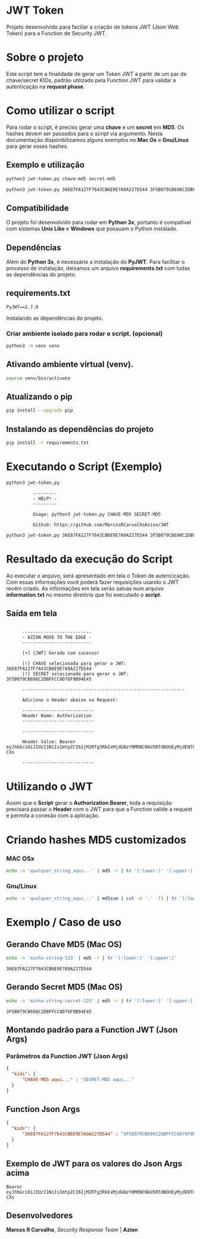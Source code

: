 
# JWT Token

Projeto desenvolvido para faciliar a criação de tokens JWT (Json Web Token) para a Function de Security JWT.

# Sobre o projeto

Este script tem a finalidade de gerar um Token JWT a partir de um par de chave/secret KIDs, padrão utilizado pela Function JWT para validar a autenticação na **request phase**.

# Como utilizar o script

Para rodar o script, é preciso gerar uma **chave** e um **secret** em **MD5**.
Os hashes devem ser passados para o script via argumento.
Nesta documentação disponibilizamos alguns exemplos no **Mac Os** e **Gnu/Linux** para gerar esses hashes.


## Exemplo e utilização

```bash
python3 jwt-token.py chave-md5 secret-md5
```

```bash
python3 jwt-token.py 36E87FA127F7643CB6E9E7A9A227D544 3F5B079CB698C2DBFFCC0D76F9B94E45
```

## Compatibilidade
O projeto foi desenvolvido para rodar em **Python 3x**, portanto é compatível com sistemas **Unix Like** e **Windows** que possuam o Python instalado.


## Dependências

Além do **Python 3x**, é necessário a instalação do **PyJWT**.
Para facilitar o processo de instalação, deixamos um arquivo **requirements.txt** com todas as dependências do projeto.

## requirements.txt

```
PyJWT==2.7.0
```

Instalando as dependências do projeto.

### Criar ambiente isolado para rodar o script. (opcional)

```bash
python3 -m venv venv
```

## Ativando ambiente virtual (venv).

```bash
source venv/bin/activate
```

## Atualizando o pip 

```bash
pip install --upgrade pip
```

## Instalando as dependências do projeto

```bash
pip install -r requirements.txt
```

# Executando o Script (Exemplo)

```bash
python3 jwt-token.py
```

```
          ---------
          - HELP! -
          ---------
          
          Usage: python3 jwt-token.py CHAVE-MD5 SECRET-MD5
          
          Github: https://github.com/MarcosRCarvalhoAzion/JWT
```

```bash
python3 jwt-token.py 36E87FA127F7643CB6E9E7A9A227D544 3F5B079CB698C2DBFFCC0D76F9B94E45
```

# Resultado da execução do Script

Ao executar o arquivo, será apresentado em tela o Token de autencicação.
Com essas informações você poderá fazer requisições usando o JWT recém criado.
As informações em tela serão salvas num arquivo **information.txt** no mesmo diretório que foi executado o **script**.

## Saída em tela
```

      --------------------------
      - AZION MOVE TO THE EDGE -
      -------------------------- 
      
      [+] [JWT] Gerado com sucesso!
      
      [!] CHAVE selecionada para gerar o JWT: 36E87FA127F7643CB6E9E7A9A227D544
      [!] SECRET selecionado para gerar o JWT: 3F5B079CB698C2DBFFCC0D76F9B94E45
      
      -------------------------------------------------------------
      
      Adicione o Header abaixo na Request:
      
      ---------------------------
      Header Name: Authorization
      ---------------------------
      
      ---------------------------
      
      Header Value: Bearer eyJhbGciOiJIUzI1NiIsImtpZCI6IjM2RTg3RkExMjdGNzY0M0NCNkU5RTdBOUEyMjdENTQ0IiwidHlwIjoiSldUIn0.eyJleHAiOjE2ODQzNjM5ODMsImlhdCI6MTY4NDM2MzM4MywibXlfZGF0YV8xIjoieCIsIm15X2RhdGFfMiI6InkifQ.rbNaP60mqOShKivil_qv4Cqx8By_jmYVruMcvEm-CXs
      
      ---------------------------    

```

# Utilizando o JWT 

Assim que o **Script** gerar o **Authorization Bearer**, toda a requisição precisará passar o **Header** com o JWT para que a Function valide a request e permita a conexão com a aplicação.

# Criando hashes MD5 customizados

### MAC OSx

```bash
echo -n 'qualquer_string_aqui...' | md5 -r | tr '[:lower:]' '[:upper:]'
````

### Gnu/Linux

```bash
echo -n 'qualquer_string_aqui...' | md5sum | cut -d '-' -f1 | tr '[:lower:]' '[:upper:]'
````

# Exemplo / Caso de uso

## Gerando Chave MD5 (Mac OS)

```bash
echo -n 'minha-string-123' | md5 -r | tr '[:lower:]' '[:upper:]'
```
```
36E87FA127F7643CB6E9E7A9A227D544
```

## Gerando Secret MD5 (Mac OS)

```bash
echo -n 'minha-string-secret-123' | md5 -r | tr '[:lower:]' '[:upper:]'
```

```
3F5B079CB698C2DBFFCC0D76F9B94E45
```

## Montando padrão para a Function JWT (Json Args)

### Parâmetros da Function JWT (Json Args)

```json
{
  "kids": {
      "CHAVE-MD5 aqui..." : "SECRET-MD5 aqui..."
  }
}
```

## Function Json Args

```json
{
  "kids": {
      "36E87FA127F7643CB6E9E7A9A227D544" : "3F5B079CB698C2DBFFCC0D76F9B94E45"
  }
}
```

## Exemplo de JWT para os valores do Json Args acima

```jwt 
Bearer eyJhbGciOiJIUzI1NiIsImtpZCI6IjM2RTg3RkExMjdGNzY0M0NCNkU5RTdBOUEyMjdENTQ0IiwidHlwIjoiSldUIn0.eyJleHAiOjE2ODQzNjM5ODMsImlhdCI6MTY4NDM2MzM4MywibXlfZGF0YV8xIjoieCIsIm15X2RhdGFfMiI6InkifQ.rbNaP60mqOShKivil_qv4Cqx8By_jmYVruMcvEm-CXs
```

## Desenvolvedores

**Marcos R Carvalho**,
*Security Response Team* | **Azion**


